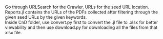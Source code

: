 Go through URLSearch for the Crawler, URLs for the seed URL location.
<br />
Reports.jl contains the URLs of the PDFs collected after filtering through the given seed URLs by the given keywords.
<br />
Inside CnD folder, use convert.py first to convert the .jl file to .xlsx for better viewability and then use download.py for downloading all the files from that xlsx file.
